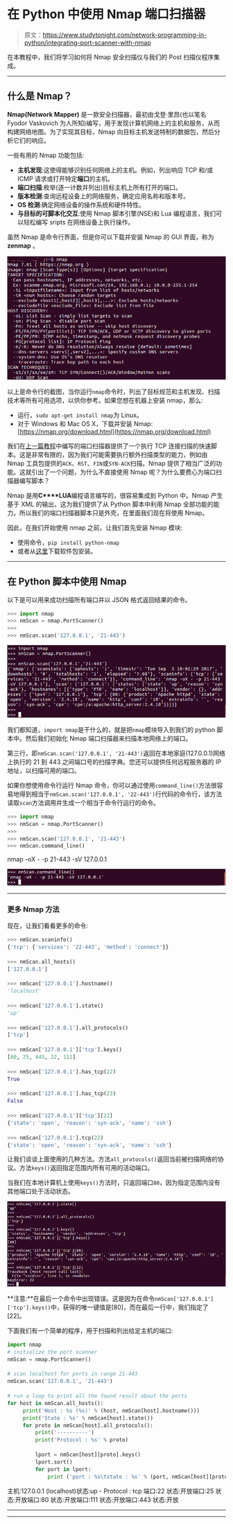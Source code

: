 # 在 Python 中使用 Nmap 端口扫描器

> 原文：<https://www.studytonight.com/network-programming-in-python/integrating-port-scanner-with-nmap>

在本教程中，我们将学习如何将 Nmap 安全扫描仪与我们的 Post 扫描仪程序集成。

* * *

## 什么是 Nmap？

**Nmap(Network Mapper)** 是一款安全扫描器，最初由戈登·里昂(也以笔名 Fyodor Vaskovich 为人所知)编写，用于发现计算机网络上的主机和服务，从而构建网络地图。为了实现其目标，Nmap 向目标主机发送特制的数据包，然后分析它们的响应。

一些有用的 Nmap 功能包括:

*   **主机发现**:这使得能够识别任何网络上的主机。例如，列出响应 TCP 和/或 ICMP 请求或打开特定**端口**的主机。
*   **端口扫描**:枚举(逐一计数并列出)目标主机上所有打开的端口。
*   **版本检测**:查询远程设备上的网络服务，确定应用名称和版本号。
*   **OS 检测**:确定网络设备的操作系统和硬件特性。
*   **与目标的可脚本化交互**:使用 Nmap 脚本引擎(NSE)和 Lua 编程语言，我们可以轻松编写 sripts 在网络设备上执行操作。

虽然 Nmap 是命令行界面，但是你可以下载并安装 Nmap 的 GUI 界面，称为 **zenmap** 。

![Integrating Port Scanner with Nmap](img/5fa23d528505ca46616da289d38ef2f4.png)

以上是命令行的截图，当你运行`nmap`命令时，列出了目标规范和主机发现、扫描技术等所有可用选项，以供你参考。如果您想在机器上安装 nmap，那么:

*   运行，`sudo apt-get install nmap`为 Linux。
*   对于 Windows 和 Mac OS X，下载并安装 Nmap:[https://nmap.org/download.html](https://nmap.org/download.html)

我们在[上一篇教程](building-a-port-scanner)中编写的端口扫描器提供了一个执行 TCP 连接扫描的快速脚本。这是非常有限的，因为我们可能需要执行额外扫描类型的能力，例如由 Nmap 工具包提供的`ACK`、`RST`、`FIN`或`SYN-ACK`扫描。Nmap 提供了相当广泛的功能。这就引出了一个问题，为什么不直接使用 Nmap 呢？为什么要费心为端口扫描器编写脚本？

Nmap 是用**C****LUA**编程语言编写的，很容易集成到 Python 中。Nmap 产生基于 XML 的输出，这为我们提供了从 Python 脚本中利用 Nmap 全部功能的能力。所以我们的端口扫描器脚本只是外壳，在里面我们现在将使用 Nmap。

因此，在我们开始使用 nmap 之前，让我们首先安装 Nmap 模块:

*   使用命令，`pip install python-nmap`
*   或者从[这里](http://xael.org/pages/python-nmap-en.html)下载软件包安装。

* * *

## 在 Python 脚本中使用 Nmap

以下是可以用来成功扫描所有端口并以 JSON 格式返回结果的命令。

```py
>>> import nmap
>>> nmScan = nmap.PortScanner()
>>> 
>>> nmScan.scan('127.0.0.1', '21-443')
```

![Using Nmap with Python](img/77f134874edc883c28e7c284d69a7482.png)

我们都知道，`import nmap`是干什么的，就是把`nmap`模块导入到我们的 python 脚本中。然后我们初始化 Nmap 端口扫描器来扫描本地网络上的端口。

第三行，即`nmScan.scan('127.0.0.1', '21-443')`返回在本地家庭(127.0.0.1)网络上执行的 21 到 443 之间端口号的扫描字典。您还可以提供任何远程服务器的 IP 地址，以扫描可用的端口。

如果你想使用命令行运行 Nmap 命令，你可以通过使用`command_line()`方法很容易地得到相当于`nmScan.scan('127.0.0.1', '22-443')`行代码的命令行，该方法读取`scan`方法调用并生成一个相当于命令行运行的命令。

```py
>>> import nmap
>>> nmScan = nmap.PortScanner()
>>> 
>>> nmScan.scan('127.0.0.1', '21-443')
>>> nmScan.command_line()
```

nmap -oX - -p 21-443 -sV 127.0.0.1

![Integrating Port Scanner with Nmap](img/156fa4a35477dc2454868c8eedb66666.png)

* * *

### 更多 Nmap 方法

现在，让我们看看更多的命令:

```py
>>> nmScan.scaninfo()
{'tcp': {'services': '22-443', 'method': 'connect'}}

>>> nmScan.all_hosts()
['127.0.0.1']

>>> nmScan['127.0.0.1'].hostname()
'localhost'

>>> nmScan['127.0.0.1'].state()
'up'

>>> nmScan['127.0.0.1'].all_protocols()
['tcp']

>>> nmScan['127.0.0.1']['tcp'].keys()
[80, 25, 443, 22, 111]

>>> nmScan['127.0.0.1'].has_tcp(22)
True

>>> nmScan['127.0.0.1'].has_tcp(23)
False

>>> nmScan['127.0.0.1']['tcp'][22]
{'state': 'open', 'reason': 'syn-ack', 'name': 'ssh'}

>>> nmScan['127.0.0.1'].tcp(22)
{'state': 'open', 'reason': 'syn-ack', 'name': 'ssh'}
```

让我们谈谈上面使用的几种方法。方法`all_protocols()`返回当前被扫描网络的协议。方法`keys()`返回指定范围内所有可用的活动端口。

当我们在本地计算机上使用`keys()`方法时，只返回端口`80`，因为指定范围内没有其他端口处于活动状态。

![Integrating Port Scanner with Nmap](img/6464bc3f551b47f6816fb0293c7ccf03.png)

**注意:**在最后一个命令中出现错误。这是因为在命令`nmScan['127.0.0.1']['tcp'].keys()`中，获得的唯一键值是[80]，而在最后一行中，我们指定了[22]。

下面我们有一个简单的程序，用于扫描和列出给定主机的端口:

```py
import nmap
# initialize the port scanner
nmScan = nmap.PortScanner()

# scan localhost for ports in range 21-443
nmScan.scan('127.0.0.1', '21-443')

# run a loop to print all the found result about the ports
for host in nmScan.all_hosts():
     print('Host : %s (%s)' % (host, nmScan[host].hostname()))
     print('State : %s' % nmScan[host].state())
     for proto in nmScan[host].all_protocols():
         print('----------')
         print('Protocol : %s' % proto)

         lport = nmScan[host][proto].keys()
         lport.sort()
         for port in lport:
             print ('port : %s\tstate : %s' % (port, nmScan[host][proto][port]['state'])
```

主机:127.0.0.1 (localhost)状态:up - Protocol : tcp 端口:22 状态:开放端口:25 状态:开放端口:80 状态:开放端口:111 状态:开放端口:443 状态:开放

* * *

* * *
